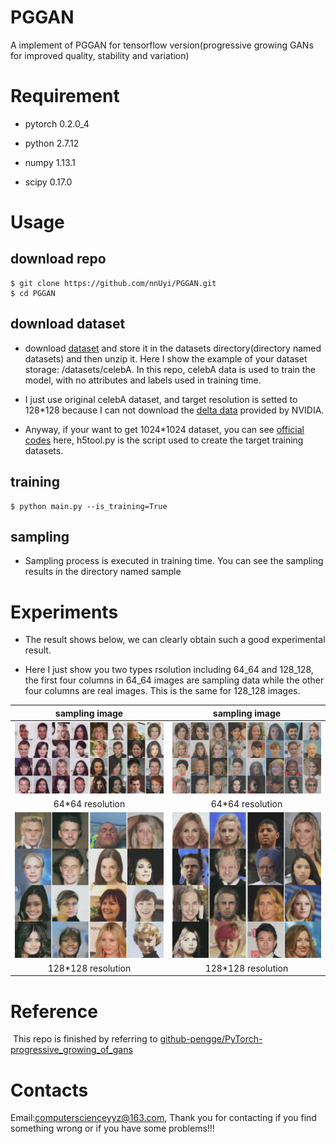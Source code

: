 # PGGAN
A implement of PGGAN for tensorflow version(progressive growing GANs for improved quality, stability and variation)
  
# Requirement
  
  - pytorch 0.2.0_4
  
  - python 2.7.12
  
  - numpy 1.13.1
  
  - scipy 0.17.0
  
# Usage
  ## download repo
  
    $ git clone https://github.com/nnUyi/PGGAN.git
    $ cd PGGAN
    
  ## download dataset
   - download [dataset](http://mmlab.ie.cuhk.edu.hk/projects/CelebA.html) and store it in the datasets directory(directory named datasets) and then unzip it. Here I show the example of your dataset storage: /datasets/celebA. In this repo, celebA data is used to train the model, with no attributes and labels used in training time. 
  
  - I just use original celebA dataset, and target resolution is setted to 128*128 because I can not download the [delta data](https://drive.google.com/open?id=0B4qLcYyJmiz0TXY1NG02bzZVRGs) provided by NVIDIA.
  
  - Anyway, if your want to get 1024*1024 dataset, you can see [official codes](https://github.com/tkarras/progressive_growing_of_gans) here, h5tool.py is the script used to create the target training datasets.
  
  ## training
  
    $ python main.py --is_training=True 
    
  ## sampling
  
  - Sampling process is executed in training time. You can see the sampling results in the directory named sample

# Experiments
  - The result shows below, we can clearly obtain such a good experimental result. 
  
  - Here I just show you two types rsolution including 64_64 and 128_128, the first four columns in 64_64 images are sampling data while the other four columns are real images. This is the same for 128_128 images.
  
  |sampling image|sampling image|
  |:-----------------:|:----------------:|
  |![Alt test](/data/64_64_1.png)|![Alt test](/data/64_64_2.png)|
  |64*64 resolution|64*64 resolution||
  |![Alt test](/data/128_128_1.png)|![Alt test](/data/128_128_2.png)|
  |128*128 resolution|128*128 resolution||
  
# Reference

  This repo is finished by referring to [github-pengge/PyTorch-progressive_growing_of_gans](https://github.com/github-pengge/PyTorch-progressive_growing_of_gans/blob/master/README.md)
  
# Contacts
  
  Email:computerscienceyyz@163.com, Thank you for contacting if you find something wrong or if you have some problems!!!
